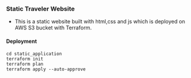 ### Static Traveler Website

- This is a static website built with html,css and js which is deployed on AWS S3 bucket with Terraform.

#### Deployment

```
cd static_application
terraform init
terraform plan
terraform apply --auto-approve
```
